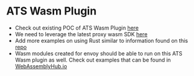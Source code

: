ATS Wasm Plugin
====
 - Check out existing POC of ATS Wasm Plugin [here](https://github.com/shukitchan/ats_tips/blob/master/wavm_wasm.md)
 - We need to leverage the latest proxy wasm SDK [here](https://github.com/proxy-wasm/proxy-wasm-cpp-sdk)
 - Add more examples on using Rust similar to information found on this [repo](https://github.com/proxy-wasm/proxy-wasm-rust-sdk)
 - Wasm modules created for envoy should be able to run on this ATS Wasm plugin as well. Check out examples that can be found in [WebAssemblyHub.io](https://webassemblyhub.io)

